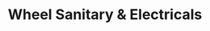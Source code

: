 ---
title: "Wheel Sanitary & Electricals"
url: /pandalam/wheel-sanitary-und-electricals/
shop: Elektrisch
---